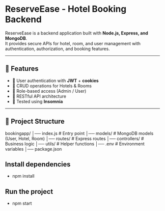 # ReserveEase - Hotel Booking Backend

ReserveEase is a backend application built with **Node.js, Express, and MongoDB**.  
It provides secure APIs for hotel, room, and user management with authentication, authorization, and booking features.

---

## 🚀 Features
- 🔐 User authentication with **JWT** + **cookies**
- 🏨 CRUD operations for Hotels & Rooms
- 👤 Role-based access (Admin / User)
- 📡 RESTful API architecture
- 🧪 Tested using **Insomnia**

---

## 📂 Project Structure
bookingapp/
│── index.js # Entry point
│── models/ # MongoDB models (User, Hotel, Room)
│── routes/ # Express routes
│── controllers/ # Business logic
│── utils/ # Helper functions
│── .env # Environment variables
│── package.json

##  Install dependencies
-   npm install
##  Run the project
-  npm start
